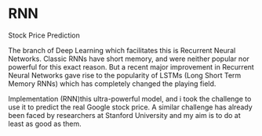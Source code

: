 # RNN
Stock Price Prediction
 
The branch of Deep Learning which facilitates this is Recurrent Neural Networks. Classic RNNs have short memory, and were neither popular nor powerful for this exact reason. But a recent major improvement in Recurrent Neural Networks gave rise to the popularity of LSTMs (Long Short Term Memory RNNs) which has completely changed the playing field.  

Implementation (RNN)this ultra-powerful model, and i took the challenge to use it to predict the real Google stock price. A similar challenge has already been faced by researchers at Stanford University and my aim is to do at least as good as them.  
